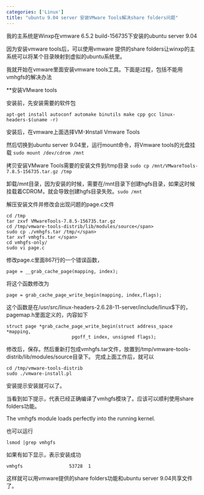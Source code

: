 ```yaml
--- 
categories: ['Linux']
title: "ubuntu 9.04 server 安装VMware Tools解决share folders问题"
---
```

我的主系统是Winxp在vmware 6.5.2 build-156735下安装的ubuntu server 9.04

因为安装vmware tools后，可以使用vmware 提供的share folders让winxp的主系统可以将某个目录映射到虚拟的ubuntu系统里。

我就开始在vmware里面安装vmware tools工具。下面是过程，包括不能用vmhgfs的解决办法

**安装VMware tools

安装前，先安装需要的软件包

```
apt-get install autoconf automake binutils make cpp gcc linux-headers-$(uname -r)
```

安装后，在vmware上面选择VM-》Install Vmware Tools

然后切换到ubuntu server 9.04里，运行mount命令，将Vmware tools的光盘挂载
`sudo mount /dev/cdrom /mnt`

拷贝安装VMware Tools需要的安装文件到/tmp目录 
`sudo cp /mnt/VMwareTools-7.8.5-156735.tar.gz /tmp`
 
卸载/mnt目录，因为安装的时候，需要在/mnt目录下创建hgfs目录，如果这时候挂载着CDROM，就会导致创建hgfs目录失败。`sudo /mnt`

解压安装文件并修改会出现问题的page.c文件

```
cd /tmp 
tar zxvf VMwareTools-7.8.5-156735.tar.gz
cd /tmp/vmware-tools-distrib/lib/modules/source</span> 
sudo cp ./vmhgfs.tar /tmp/</span> 
tar xvf vmhgfs.tar </span>
cd vmhgfs-only/ 
sudo vi page.c 
```

修改page.c里面867行的一个错误函数，

```
page = __grab_cache_page(mapping, index); 
```

将这个函数修改为 

```
page = grab_cache_page_write_begin(mapping, index,flags);
``` 
这个函数是在/usr/src/linux-headers-2.6.28-11-server/include/linux$下的，pagemap.h里面定义的，内容如下

```
struct page *grab_cache_page_write_begin(struct address_space *mapping,
                        pgoff_t index, unsigned flags); 
```

修改后，保存。然后重新打包成vmhgfs.tar文件，放置到/tmp/vmware-tools-distrib/lib/modules/source目录下。
完成上面工作后，就可以

```
cd /tmp/vmware-tools-distrib
sudo ./vmware-install.pl
```

安装提示安装就可以了。 

当看到如下提示，代表已经正确编译了vmhgfs模块了。应该可以顺利使用share folders功能。 

The vmhgfs module loads perfectly into the running kernel.
 
也可以运行

`lsmod |grep vmhgfs`

如果有如下显示，表示安装成功

```
vmhgfs                 53728  1 
```

这样就可以用vmware提供的share folders功能和ubuntu server 9.04共享文件了。


